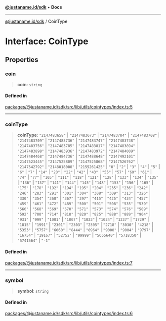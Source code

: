 [**@justaname.id/sdk**](../README.md) • **Docs**

***

[@justaname.id/sdk](../globals.md) / CoinType

# Interface: CoinType

## Properties

### coin

> **coin**: `string`

#### Defined in

[packages/@justaname.id/sdk/src/lib/utils/cointypes/index.ts:5](https://github.com/JustaName-id/JustaName-sdk/blob/577c5c787ef18bf8ddf8b997f021738a0e8ca336/packages/@justaname.id/sdk/src/lib/utils/cointypes/index.ts#L5)

***

### coinType

> **coinType**: `"2147483658"` \| `"2147483673"` \| `"2147483704"` \| `"2147483708"` \| `"2147483709"` \| `"2147483736"` \| `"2147483747"` \| `"2147483748"` \| `"2147483756"` \| `"2147483785"` \| `"2147483817"` \| `"2147483894"` \| `"2147483898"` \| `"2147483936"` \| `"2147483972"` \| `"2147484009"` \| `"2147484468"` \| `"2147484736"` \| `"2147488648"` \| `"2147492101"` \| `"2147523445"` \| `"2147525809"` \| `"2147525868"` \| `"2147526762"` \| `"2147542792"` \| `"2148018000"` \| `"2155261425"` \| `"0"` \| `"2"` \| `"3"` \| `"4"` \| `"5"` \| `"6"` \| `"7"` \| `"14"` \| `"20"` \| `"22"` \| `"42"` \| `"43"` \| `"55"` \| `"57"` \| `"60"` \| `"61"` \| `"74"` \| `"77"` \| `"105"` \| `"111"` \| `"118"` \| `"121"` \| `"128"` \| `"133"` \| `"134"` \| `"135"` \| `"136"` \| `"137"` \| `"141"` \| `"144"` \| `"145"` \| `"148"` \| `"153"` \| `"156"` \| `"165"` \| `"175"` \| `"178"` \| `"192"` \| `"194"` \| `"195"` \| `"204"` \| `"235"` \| `"236"` \| `"242"` \| `"246"` \| `"283"` \| `"291"` \| `"301"` \| `"304"` \| `"308"` \| `"309"` \| `"313"` \| `"326"` \| `"330"` \| `"354"` \| `"360"` \| `"367"` \| `"397"` \| `"415"` \| `"425"` \| `"434"` \| `"457"` \| `"459"` \| `"461"` \| `"472"` \| `"489"` \| `"500"` \| `"501"` \| `"508"` \| `"535"` \| `"539"` \| `"566"` \| `"568"` \| `"569"` \| `"570"` \| `"571"` \| `"573"` \| `"574"` \| `"576"` \| `"589"` \| `"592"` \| `"700"` \| `"714"` \| `"818"` \| `"820"` \| `"825"` \| `"888"` \| `"889"` \| `"904"` \| `"931"` \| `"999"` \| `"1001"` \| `"1007"` \| `"1023"` \| `"1024"` \| `"1237"` \| `"1729"` \| `"1815"` \| `"1991"` \| `"2301"` \| `"2303"` \| `"2305"` \| `"2718"` \| `"3030"` \| `"4218"` \| `"5353"` \| `"5757"` \| `"6060"` \| `"8444"` \| `"8964"` \| `"9000"` \| `"9004"` \| `"9797"` \| `"16754"` \| `"19167"` \| `"52752"` \| `"99999"` \| `"5655640"` \| `"5718350"` \| `"5741564"` \| `"-1"`

#### Defined in

[packages/@justaname.id/sdk/src/lib/utils/cointypes/index.ts:7](https://github.com/JustaName-id/JustaName-sdk/blob/577c5c787ef18bf8ddf8b997f021738a0e8ca336/packages/@justaname.id/sdk/src/lib/utils/cointypes/index.ts#L7)

***

### symbol

> **symbol**: `string`

#### Defined in

[packages/@justaname.id/sdk/src/lib/utils/cointypes/index.ts:6](https://github.com/JustaName-id/JustaName-sdk/blob/577c5c787ef18bf8ddf8b997f021738a0e8ca336/packages/@justaname.id/sdk/src/lib/utils/cointypes/index.ts#L6)
